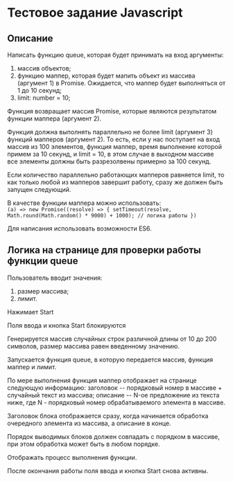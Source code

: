# Тестовое задание Javascript
## Описание
Написать функцию queue, которая будет принимать на вход аргументы: <br/>
 1) массив объектов;<br/>
 2) функцию маппер, которая будет мапить объект из массива (аргумент 1) в Promise. Ожидается, что маппер будет выполняться от 1 до 10 секунд;<br/>
 3) limit: number = 10;<br/>
 
Функция возвращает массив Promise, которые являются результатом функции маппера (аргумент 2).

Функция должна выполнять параллельно не более limit (аргумент 3) функций мапперов (аргумент 2). То есть, если у нас поступает на вход массив из 100 элементов, функция маппер, время выполнение которой примем за 10 секунд, и limit = 10, в этом случае в выходном массиве все элементы должны быть разрезолвены примерно за 100 секунд.

Если количество параллельно работающих мапперов равняется limit, то как только любой из мапперов завершит работу, сразу же должен быть запущен следующий.<br/>

В качестве функции маппера можно использовать:<br/>
`(a) => new Promise((resolve) => {
    setTimeout(resolve, Math.round(Math.random() * 9000) + 1000);
    // логика работы
})`

Для написания использовать возможности ES6.


 ## Логика на странице для проверки работы функции queue
Пользователь вводит значения:<br/>
  1) размер массива;<br/>
  2) лимит.<br/>
  
Нажимает Start

Поля ввода и кнопка Start блокируются

Генерируется массив случайных строк различной длины от 10 до 200 символов, размер массива равен введенному значению.

Запускается функция queue, в которую передается массив, функция маппер и лимит.

По мере выполнения функция маппер отображает на странице следующую информацию:
  заголовок -- порядковый номер в массиве + случайный текст из массива;
  описание -- N-ое предложение из текста ниже, где N - порядковый номер обрабатываемого элемента в массиве.
  
Заголовок блока отображается сразу, когда начинается обработка очередного элемента из массива, а описание в конце.

Порядок выводимых блоков должен совпадать с порядком в массиве, при этом обработка может быть в любом порядке.

Отображать процесс выполнения функции.

После окончания работы поля ввода и кнопка Start снова активны.
